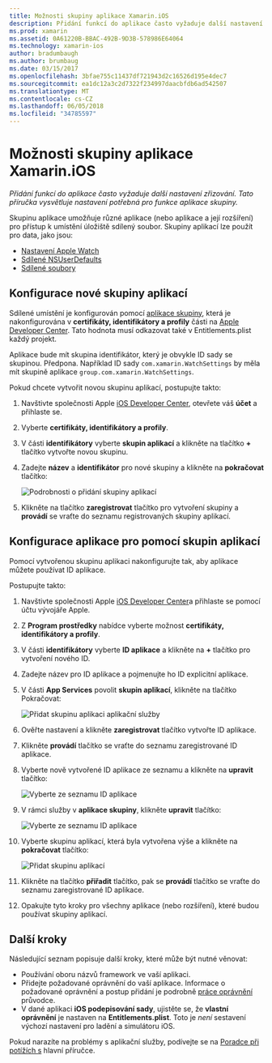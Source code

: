 ```yaml
---
title: Možnosti skupiny aplikace Xamarin.iOS
description: Přidání funkcí do aplikace často vyžaduje další nastavení zřizování. Tato příručka vysvětluje nastavení potřebná pro funkce aplikace skupiny.
ms.prod: xamarin
ms.assetid: 0A61220B-BBAC-492B-9D3B-578986E64064
ms.technology: xamarin-ios
author: bradumbaugh
ms.author: brumbaug
ms.date: 03/15/2017
ms.openlocfilehash: 3bfae755c11437df721943d2c16526d195e4dec7
ms.sourcegitcommit: ea1dc12a3c2d7322f234997daacbfdb6ad542507
ms.translationtype: MT
ms.contentlocale: cs-CZ
ms.lasthandoff: 06/05/2018
ms.locfileid: "34785597"
---
```

# <a name="app-group-capabilities-in-xamarinios"></a>Možnosti skupiny aplikace Xamarin.iOS

_Přidání funkcí do aplikace často vyžaduje další nastavení zřizování. Tato příručka vysvětluje nastavení potřebná pro funkce aplikace skupiny._

Skupinu aplikace umožňuje různé aplikace (nebo aplikace a její rozšíření) pro přístup k umístění úložiště sdílený soubor. Skupiny aplikací lze použít pro data, jako jsou:

*   [Nastavení Apple Watch](~/ios/watchos/app-fundamentals/settings.md)
*   [Sdílené NSUserDefaults](~/ios/app-fundamentals/user-defaults.md)
*   [Sdílené soubory](~/ios/watchos/app-fundamentals/parent-app.md#files)

## <a name="configure-a-new-app-group"></a>Konfigurace nové skupiny aplikací

Sdílené umístění je konfigurován pomocí [aplikace skupiny](https://developer.apple.com/library/content/documentation/Miscellaneous/Reference/EntitlementKeyReference/Chapters/EnablingAppSandbox.html#//apple_ref/doc/uid/TP40011195-CH4-SW19), která je nakonfigurována v **certifikáty, identifikátory a profily** části na [Apple Developer Center](https://developer.apple.com/account/). Tato hodnota musí odkazovat také v Entitlements.plist každý projekt.

Aplikace bude mít skupina identifikátor, který je obvykle ID sady se skupinou. Předpona. Například ID sady `com.xamarin.WatchSettings` by měla mít skupině aplikace `group.com.xamarin.WatchSettings`.

Pokud chcete vytvořit novou skupinu aplikací, postupujte takto:

1.  Navštivte společnosti Apple [iOS Developer Center](https://developer.apple.com/account/), otevřete váš **účet** a přihlaste se.
2.  Vyberte **certifikáty, identifikátory a profily**.
3.  V části **identifikátory** vyberte **skupin aplikací** a klikněte na tlačítko **+** tlačítko vytvořte novou skupinu.
4.  Zadejte **název** a **identifikátor** pro nové skupiny a klikněte na **pokračovat** tlačítko: 
   
    ![Podrobnosti o přidání skupiny aplikací](app-groups-capabilities-images/image52.png)

5.  Klikněte na tlačítko **zaregistrovat** tlačítko pro vytvoření skupiny a **provádí** se vraťte do seznamu registrovaných skupiny aplikací.

## <a name="configure-an-app-to-use-app-groups"></a>Konfigurace aplikace pro pomocí skupin aplikací

Pomocí vytvořenou skupinu aplikaci nakonfigurujte tak, aby aplikace můžete používat ID aplikace.

Postupujte takto:

1.  Navštivte společnosti Apple [iOS Developer Center](https://developer.apple.com/account/)a přihlaste se pomocí účtu vývojáře Apple.
2.  Z **Program prostředky** nabídce vyberte možnost **certifikáty, identifikátory a profily**.
3.  V části **identifikátory** vyberte **ID aplikace** a klikněte na **+** tlačítko pro vytvoření nového ID.
4.  Zadejte název pro ID aplikace a pojmenujte ho ID explicitní aplikace.
5.  V části **App Services** povolit **skupin aplikací**, klikněte na tlačítko Pokračovat:

    ![Přidat skupinu aplikaci aplikační služby](app-groups-capabilities-images/image53.png)

6.  Ověřte nastavení a klikněte **zaregistrovat** tlačítko vytvořte ID aplikace.
7.  Klikněte **provádí** tlačítko se vraťte do seznamu zaregistrované ID aplikace.
8.  Vyberte nově vytvořené ID aplikace ze seznamu a klikněte na **upravit** tlačítko:

    ![Vyberte ze seznamu ID aplikace](app-groups-capabilities-images/image54.png)

9.  V rámci služby v **aplikace skupiny**, klikněte **upravit** tlačítko:

    ![Vyberte ze seznamu ID aplikace](app-groups-capabilities-images/image55.png)

10. Vyberte skupinu aplikací, která byla vytvořena výše a klikněte na **pokračovat** tlačítko:

    ![Přidat skupinu aplikací](app-groups-capabilities-images/image56.png)

11. Klikněte na tlačítko **přiřadit** tlačítko, pak se **provádí** tlačítko se vraťte do seznamu zaregistrované ID aplikace.
12. Opakujte tyto kroky pro všechny aplikace (nebo rozšíření), které budou používat skupiny aplikací.

## <a name="next-steps"></a>Další kroky
 
Následující seznam popisuje další kroky, které může být nutné věnovat:

* Používání oboru názvů framework ve vaší aplikaci.
* Přidejte požadované oprávnění do vaší aplikace. Informace o požadované oprávnění a postup přidání je podrobně [práce oprávnění](~/ios/deploy-test/provisioning/entitlements.md) průvodce.
* V dané aplikaci **iOS podepisování sady**, ujistěte se, že **vlastní oprávnění** je nastaven na **Entitlements.plist**. Toto je _není_ sestavení výchozí nastavení pro ladění a simulátoru iOS.

Pokud narazíte na problémy s aplikační služby, podívejte se na [Poradce při potížích s](~/ios/deploy-test/provisioning/capabilities/index.md) hlavní příručce.